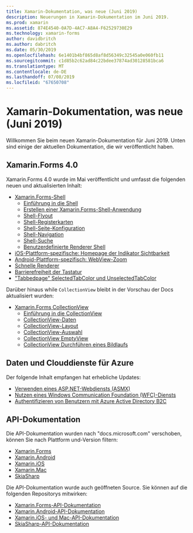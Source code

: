 ```yaml
---
title: Xamarin-Dokumentation, was neue (Juni 2019)
description: Neuerungen in Xamarin-Dokumentation im Juni 2019.
ms.prod: xamarin
ms.assetid: 874E4540-0A7D-4AC7-A8A4-F62529730E29
ms.technology: xamarin-forms
author: davidbritch
ms.author: dabritch
ms.date: 05/30/2019
ms.openlocfilehash: 6e1401b4bf865d8af8d56349c32545a0e060fb11
ms.sourcegitcommit: c1d85b2c62ad84c22bdee37874ad30128581bca6
ms.translationtype: MT
ms.contentlocale: de-DE
ms.lasthandoff: 07/08/2019
ms.locfileid: "67650708"
---
```

# <a name="xamarin-docs-whats-new-june-2019"></a>Xamarin-Dokumentation, was neue (Juni 2019)

Willkommen Sie beim neuen Xamarin-Dokumentation für Juni 2019. Unten sind einige der aktuellen Dokumentation, die wir veröffentlicht haben.

## <a name="xamarinforms-40"></a>Xamarin.Forms 4.0

Xamarin.Forms 4.0 wurde im Mai veröffentlicht und umfasst die folgenden neuen und aktualisierten Inhalt:

- [Xamarin.Forms-Shell](~/xamarin-forms/app-fundamentals/shell/index.md)
  - [Einführung in die Shell](~/xamarin-forms/app-fundamentals/shell/introduction.md)
  - [Erstellen einer Xamarin.Forms-Shell-Anwendung](~/xamarin-forms/app-fundamentals/shell/create.md)
  - [Shell-Flyout](~/xamarin-forms/app-fundamentals/shell/flyout.md)
  - [Shell-Registerkarten](~/xamarin-forms/app-fundamentals/shell/tabs.md)
  - [Shell-Seite-Konfiguration](~/xamarin-forms/app-fundamentals/shell/configuration.md)
  - [Shell-Navigation](~/xamarin-forms/app-fundamentals/shell/navigation.md)
  - [Shell-Suche](~/xamarin-forms/app-fundamentals/shell/search.md)
  - [Benutzerdefinierte Renderer Shell](~/xamarin-forms/app-fundamentals/shell/customrenderers.md)
- [iOS-Plattform-spezifische: Homepage der Indikator Sichtbarkeit](~/xamarin-forms/platform/ios/page-home-indicator.md)
- [Android-Plattform-spezifisch: WebView-Zoom](~/xamarin-forms/platform/android/webview-zoom-controls.md)
- [Schnelle Renderer](~/xamarin-forms/internals/fast-renderers.md)
- [Barrierefreiheit der Tastatur](~/xamarin-forms/app-fundamentals/accessibility/keyboard.md)
- ["Tabbedpage" SelectedTabColor und UnselectedTabColor](~/xamarin-forms/app-fundamentals/navigation/tabbed-page.md)

Darüber hinaus while `CollectionView` bleibt in der Vorschau der Docs aktualisiert wurden:

- [Xamarin.Forms CollectionView](~/xamarin-forms/user-interface/collectionview/index.md)
  - [Einführung in die CollectionView](~/xamarin-forms/user-interface/collectionview/introduction.md)
  - [CollectionView-Daten](~/xamarin-forms/user-interface/collectionview/populate-data.md)
  - [CollectionView-Layout](~/xamarin-forms/user-interface/collectionview/layout.md)
  - [CollectionView-Auswahl](~/xamarin-forms/user-interface/collectionview/selection.md)
  - [CollectionView EmptyView](~/xamarin-forms/user-interface/collectionview/emptyview.md)
  - [CollectionView Durchführen eines Bildlaufs](~/xamarin-forms/user-interface/collectionview/scrolling.md)

## <a name="data--azure-cloud-services"></a>Daten und Clouddienste für Azure

Der folgende Inhalt empfangen hat erhebliche Updates:

- [Verwenden eines ASP.NET-Webdiensts (ASMX)](~/xamarin-forms/data-cloud/web-services/asmx.md)
- [Nutzen eines Windows Communication Foundation (WFC)-Diensts](~/xamarin-forms/data-cloud/web-services/wcf.md)
- [Authentifizieren von Benutzern mit Azure Active Directory B2C](~/xamarin-forms/data-cloud/authentication/azure-ad-b2c.md)

## <a name="api-docs"></a>API-Dokumentation

Die API-Dokumentation wurden nach "docs.microsoft.com" verschoben, können Sie nach Plattform und-Version filtern:

- [Xamarin.Forms](xref:Xamarin.Forms)
- [Xamarin.Android](/dotnet/api/?view=xamarinandroid-7.1)
- [Xamarin.iOS](/dotnet/api/?view=xamarin-ios-sdk-12)
- [Xamarin.Mac](/dotnet/api/?view=xamarinmac-3.0)
- [SkiaSharp](xref:SkiaSharp)

Die API-Dokumentation wurde auch geöffneten Source. Sie können auf die folgenden Repositorys mitwirken:

- [Xamarin.Forms-API-Dokumentation](https://github.com/xamarin/Xamarin.Forms-api-docs)
- [Xamarin.Android-API-Dokumentation](https://github.com/xamarin/android-api-docs)
- [Xamarin.iOS- und Mac-API-Dokumentation](https://github.com/xamarin/apple-api-docs)
- [SkiaSharp-API-Dokumentation](https://github.com/mono/skiasharp-api-docs)
